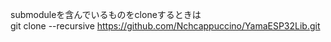 submoduleを含んでいるものをcloneするときは     
git clone --recursive https://github.com/Nchcappuccino/YamaESP32Lib.git     
